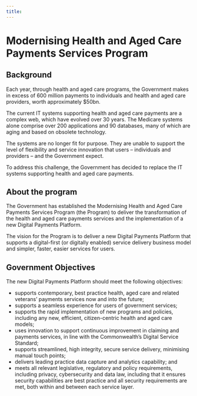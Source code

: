 ```yaml
---
title:
---
```


# Modernising Health and Aged Care Payments Services Program

## Background
Each year, through health and aged care programs, the Government makes in excess of 600 million payments to individuals and health and aged care providers, worth approximately $50bn.

The current IT systems supporting health and aged care payments are a complex web, which have evolved over 30 years. The Medicare systems alone comprise over 200 applications and 90 databases, many of which are aging and based on obsolete technology.

The systems are no longer fit for purpose. They are unable to support the level of flexibility and service innovation that users – individuals and providers – and the Government expect.

To address this challenge, the Government has decided to replace the IT systems supporting health and aged care payments.

## About the program

The Government has established the Modernising Health and Aged Care Payments Services Program (the Program) to deliver the transformation of the health and aged care payments services and the implementation of a new Digital Payments Platform.

The vision for the Program is to deliver a new Digital Payments Platform that supports a digital-first (or digitally enabled) service delivery business model and simpler, faster, easier services for users.

## Government Objectives

The new Digital Payments Platform should meet the following objectives:

- supports contemporary, best practice health, aged care and related veterans’ payments services now and into the future;
- supports a seamless experience for users of government services;
- supports the rapid implementation of new programs and policies, including any new, efficient, citizen-centric health and aged care models;
- uses innovation to support continuous improvement in claiming and payments services, in line with the Commonwealth’s Digital Service Standard;
- supports streamlined, high integrity, secure service delivery, minimising manual touch points;
- delivers leading practice data capture and analytics capability; and
- meets all relevant legislative, regulatory and policy requirements, including privacy, cybersecurity and data law, including that it ensures security capabilities are best practice and all security requirements are met, both within and between each service layer.
